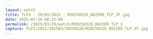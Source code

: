 ```yaml
---
layout: watch
title: TLP3 - 29/03/2025 - M20250329_082509_TLP_3T.jpg
date: 2025-03-29 08:25:09
permalink: /2025/03/29/watch/M20250329_082509_TLP_3
capture: TLP3/2025/202503/20250328/M20250329_082509_TLP_3T.jpg
---
```

